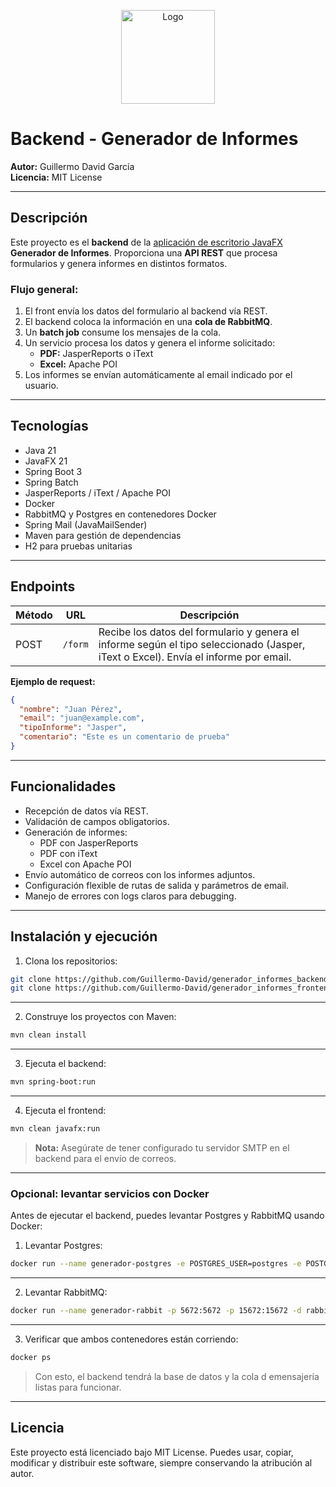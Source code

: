 <p align="center">
  <img src="https://github.com/user-attachments/assets/127d946f-4042-4ff5-b7ee-1ca181117e8d" alt="Logo" width="150"/>
</p>

# Backend - Generador de Informes

**Autor:** Guillermo David García  
**Licencia:** MIT License

---

## Descripción

Este proyecto es el **backend** de la [aplicación de escritorio JavaFX](https://github.com/Guillermo-David/generador_informes_frontend) **Generador de Informes**. Proporciona una **API REST** que procesa formularios y genera informes en distintos formatos.

### Flujo general:

1. El front envía los datos del formulario al backend vía REST.
2. El backend coloca la información en una **cola de RabbitMQ**.
3. Un **batch job** consume los mensajes de la cola.
4. Un servicio procesa los datos y genera el informe solicitado:
   - **PDF:** JasperReports o iText
   - **Excel:** Apache POI
5. Los informes se envían automáticamente al email indicado por el usuario.

---

## Tecnologías

- Java 21
- JavaFX 21
- Spring Boot 3
- Spring Batch
- JasperReports / iText / Apache POI
- Docker
- RabbitMQ y Postgres en contenedores Docker
- Spring Mail (JavaMailSender)
- Maven para gestión de dependencias
- H2 para pruebas unitarias

---

## Endpoints

| Método | URL   | Descripción |
|--------|-------|-------------|
| POST   | `/form` | Recibe los datos del formulario y genera el informe según el tipo seleccionado (Jasper, iText o Excel). Envía el informe por email. |

**Ejemplo de request:**
```json
{
  "nombre": "Juan Pérez",
  "email": "juan@example.com",
  "tipoInforme": "Jasper",
  "comentario": "Este es un comentario de prueba"
}
```

---

## Funcionalidades

- Recepción de datos vía REST.
- Validación de campos obligatorios.
- Generación de informes:
  - PDF con JasperReports
  - PDF con iText
  - Excel con Apache POI
- Envío automático de correos con los informes adjuntos.
- Configuración flexible de rutas de salida y parámetros de email.
- Manejo de errores con logs claros para debugging.

---

## Instalación y ejecución

1. Clona los repositorios:

```bash
git clone https://github.com/Guillermo-David/generador_informes_backend.git
git clone https://github.com/Guillermo-David/generador_informes_frontend.git
```
---
2. Construye los proyectos con Maven:
```bash
mvn clean install
```
---
3. Ejecuta el backend:
```bash
mvn spring-boot:run
```
---
4. Ejecuta el frontend:
```bash
mvn clean javafx:run
```
> **Nota:** Asegúrate de tener configurado tu servidor SMTP en el backend para el envío de correos.
---
### Opcional: levantar servicios con Docker
Antes de ejecutar el backend, puedes levantar Postgres y RabbitMQ usando Docker:

1. Levantar Postgres:
```bash
docker run --name generador-postgres -e POSTGRES_USER=postgres -e POSTGRES_PASSWORD=postgres -e POSTGRES_DB=postgres -p 5432:5432 -d postgres:15
```
---
2. Levantar RabbitMQ:
```bash
docker run --name generador-rabbit -p 5672:5672 -p 15672:15672 -d rabbitmq:3-management
```
---
3. Verificar que ambos contenedores están corriendo:
```bash
docker ps
```
> Con esto, el backend tendrá la base de datos y la cola d emensajería listas para funcionar.
---

## Licencia
Este proyecto está licenciado bajo MIT License. Puedes usar, copiar, modificar y distribuir este software, siempre conservando la atribución al autor.
